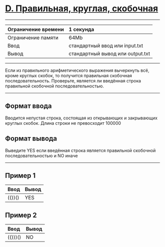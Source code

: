 # [D. Правильная, круглая, скобочная](https://contest.yandex.ru/contest/29075/problems/D/)

---
| Ограничение времени | 1 секунда |
| :--- | :--- |
| Ограничение памяти | 64Mb |
| Ввод | стандартный ввод или input.txt |
| Вывод | стандартный вывод или output.txt |
---
Если из правильного арифметического выражения вычеркнуть всё, кроме круглых скобок, то получится правильная скобочная последовательность. Проверьте, является ли введённая строка правильной скобочной последовательностью.

---
## Формат ввода
Вводится непустая строка, состоящая из открывающих и закрывающих круглых скобок. Длина строки не превосходит 100000

## Формат вывода
Выведите YES если введённая строка является правильной скобочной последовательностью и NO иначе

---
## Пример 1

| Ввод | Вывод |
| :--- | :--- |
| (())() | YES |

## Пример 2

| Ввод | Вывод |
| :--- | :--- |
| (()))() | NO |

